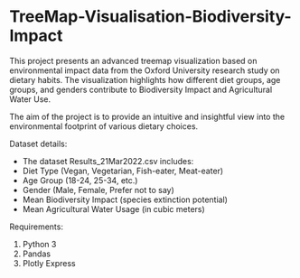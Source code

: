 # TreeMap-Visualisation-Biodiversity-Impact
This project presents an advanced treemap visualization based on environmental impact data from the Oxford University research study on dietary habits.
The visualization highlights how different diet groups, age groups, and genders contribute to Biodiversity Impact and Agricultural Water Use.

The aim of the project is to provide an intuitive and insightful view into the environmental footprint of various dietary choices.

Dataset details:
- The dataset Results_21Mar2022.csv includes:
- Diet Type (Vegan, Vegetarian, Fish-eater, Meat-eater)
- Age Group (18-24, 25-34, etc.)
- Gender (Male, Female, Prefer not to say)
- Mean Biodiversity Impact (species extinction potential)
- Mean Agricultural Water Usage (in cubic meters)

Requirements:
1. Python 3
2. Pandas
3. Plotly Express
